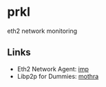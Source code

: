 # prkl
eth2 network monitoring

## Links

- Eth2 Network Agent: [imp](https://github.com/prrkl/imp)
- Libp2p for Dummies: [mothra](https://github.com/prrkl/mothra)
